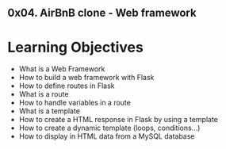 ## 0x04. AirBnB clone - Web framework
# Learning Objectives

*    What is a Web Framework
*    How to build a web framework with Flask
*    How to define routes in Flask
*    What is a route
*    How to handle variables in a route
*    What is a template
*    How to create a HTML response in Flask by using a template
*    How to create a dynamic template (loops, conditions…)
*    How to display in HTML data from a MySQL database

